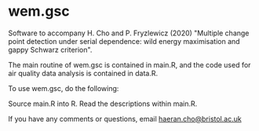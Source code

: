 # wem.gsc
Software to accompany H. Cho and P. Fryzlewicz (2020) "Multiple change point detection under serial dependence: wild energy maximisation and gappy Schwarz criterion".

The main routine of wem.gsc is contained in main.R, and the code used for air quality data analysis is contained in data.R.

To use wem.gsc, do the following:

Source main.R into R.
Read the descriptions within main.R.

If you have any comments or questions, email haeran.cho@bristol.ac.uk
